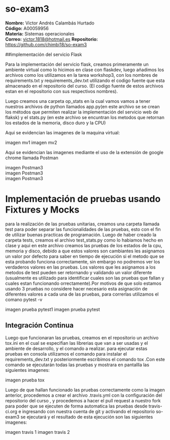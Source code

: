 # so-exam3

**Nombre:** Victor Andrés Calambás Hurtado    
**Código:** A00059956   
**Materia:** Sistemas operacionales  
**Correo:** victor.1818@hotmail.es
**Repositorio:** https://github.com/chimbi18/so-exam3

##implementación del servicio Flask

Para la implementación del servicio flask, creamos primeramente un ambiente virtual como lo hicimos en clase con flaskdev, luego añadimos los archivos como los utilizamos en la tarea workshop3, con los nombres de requirements.txt y requirements_dev.txt utilizando el codigo fuente que esta almacenado en el repositorio del curso.  (El codigo fuente de estos archivos estan en el repositorio con sus respectivos nombres).

Luego creamos una carpeta op_stats en la cual vamos vamos a tener nuestros archivos de python llamados app.py(en este archivo se se crean los métodos que permiten realizar la implementación del servicio web de flaksk) y el stats.py (en este archivo se encuntran los metodos que retornan los estados de la memoria, disco duro y la CPU)

Aqui se evidencian las imagenes de la maquina virtual:

imagen mv1 
imagen mv2

Aqui se evidencian las imagenes mediante el uso de la extensión de google chrome llamada Postman

imagen Postman3  
imagen Postman3  
imagen Postman3  



# Implementación de pruebas usando Fixtures y Mocks

para la realización de las pruebas unitarias, creamos una carpeta llamada test para poder separar las funcionalidades de las pruebas, esto con el fin de utilizar buenas practicas de programación. Luego de haber creado la carpeta tests, creamos el archivo test_stats.py como lo habiamos hecho en clase y aqui en este archivo creamos las pruebas de los estados de la cpu, memoria y disco, debido a que estos valores son cambiantes les asignamos un valor por defecto para saber en tiempo de ejecución si el metodo que se esta probando funciona correctamente, sin embargo no podremos ver los verdaderos valores en las pruebas. Los valores que les asignamos a los metodos de test pueden ser retornando y validando un valor diferente (usualmente es utilizado para identificar cuales son las pruebas que fallan y cuales estan funcionando orrectamente).Por motivos de que solo estamos usando 3 pruebas no considere hacer necesario esta asignación de diferentes valores a cada una de las pruebas, 
para correrlas utilizamos el comano pytest -v

imagen prueba pytest1
imagen prueba pytest

## Integración Continua

Luego que funcionaran las pruebas, creamos en el repositorio un archivo tox.ini en el cual se especifian las librerias que van a ser usadas y el ambiente de desarrollo, y el comando a realizar. para ejecutar estas pruebas en consola utilizamos el comando para instalar el requirements_dev.txt y posteriormente escribimos el comando tox .Con este comando se ejecutarán todas las pruebas y mostrara en pantallla las siguientes imagenes:

imagen prueba tox

Luego de que hallan funcionado las pruebas correctamente como la imagen anterior, procedemos a crear el archivo .travis.yml con la configuración del repositorio del curso , y procedemos a hacer el pull request a nuestro fork para poder que se ejecuten de forma automatica las pruebas desde travis-ci.org e ingresando con nuestra cuenta de git y activando el repositorio so-exam3 se ejecutará y el resultado de esta ejecución son las siguientes imagenes:

imagen travis 1
imagen travis 2
